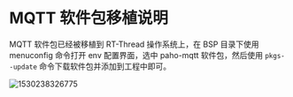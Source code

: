 # MQTT 软件包移植说明

MQTT 软件包已经被移植到 RT-Thread 操作系统上，在 BSP 目录下使用 menuconfig 命令打开 env 配置界面，选中 paho-mqtt 软件包，然后使用 `pkgs--update` 命令下载软件包并添加到工程中即可。

![1530238326775](assets/1530238326775.png)
